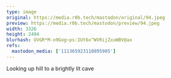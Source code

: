 ```yaml
---
type: image
original: https://media.r0b.tech/mastodon/original/94.jpeg
preview: https://media.r0b.tech/mastodon/preview/94.jpeg
width: 3326
height: 2494
blurhash: UVGR*M-o9Gog~ps:IUt6x^WVRijZxuWBV@ax
refs:
  mastodon_media: ['111365923110895985']
---
```


Looking up hill to a brightly lit cave 
